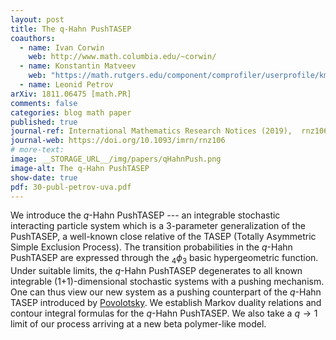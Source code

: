 ```yaml
---
layout: post
title: The q-Hahn PushTASEP
coauthors: 
  - name: Ivan Corwin
    web: http://www.math.columbia.edu/~corwin/
  - name: Konstantin Matveev
    web: "https://math.rutgers.edu/component/comprofiler/userprofile/km1346"
  - name: Leonid Petrov
arXiv: 1811.06475 [math.PR]
comments: false
categories: blog math paper
published: true
journal-ref: International Mathematics Research Notices (2019),  rnz106
journal-web: https://doi.org/10.1093/imrn/rnz106
# more-text:
image: __STORAGE_URL__/img/papers/qHahnPush.png
image-alt: The q-Hahn PushTASEP
show-date: true
pdf: 30-publ-petrov-uva.pdf
---
```


We introduce the $q$-Hahn PushTASEP --- an integrable stochastic interacting particle system which is a 3-parameter generalization of the PushTASEP, a well-known close relative of the TASEP (Totally Asymmetric Simple Exclusion Process). The transition probabilities in the $q$-Hahn PushTASEP are expressed through the $_4\phi_3$ basic hypergeometric function. Under suitable limits, the $q$-Hahn PushTASEP degenerates to all known integrable (1+1)-dimensional stochastic systems with a pushing mechanism. One can thus view our new system as a pushing counterpart of the $q$-Hahn TASEP introduced by [Povolotsky](https://arxiv.org/abs/1308.3250). We establish Markov duality relations and contour integral formulas for the $q$-Hahn PushTASEP. We also take a $q\to1$ limit of our process arriving at a new beta polymer-like model.
